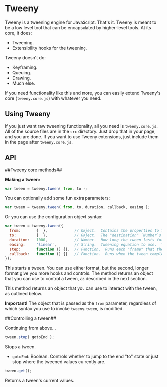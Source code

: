 Tweeny
===

Tweeny is a tweening engine for JavaScript.  That's it.  Tweeny is meant to be a low level tool that can be encapsulated by higher-level tools.  At its core, it does:

  * Tweening.
  * Extensibility hooks for the tweening.

Tweeny doesn't do:

  * Keyframing.
  * Queuing.
  * Drawing.
  * Much else.

If you need functionality like this and more, you can easily extend Tweeny's core (`tweeny.core.js`) with whatever you need.

Using Tweeny
---

If you just want raw tweening functionality, all you need is `tweeny.core.js`.  All of the source files are in the `src` directory.  Just drop that in your page, and you are done.  If you want to use Tweeny extensions, just include them in the page after `tweeny.core.js`.

API
---

##Tweeny core methods##

__Making a tween:__

```javascript
var tween = tweeny.tween( from, to );
````

You can optionally add some fun extra parameters:

```javascript
var tween = tweeny.tween( from, to, duration, callback, easing );
````

Or you can use the configuration object syntax:

````javascript
var tween = tweeny.tween({
  from:       {  },            // Object.  Contains the properties to tween.  This object's properties are modified by Tweeny.
  to:         {  },            // Object.  The "destination" `Number`s that the properties in `from` will tween to.
  duration:   1000,            // Number.  How long the tween lasts for, in milliseconds.
  easing:     'linear',        // String.  Tweening equation to use.  "Linear" is the default.  You can specify any tweening method that was added to `tweeny.formula`.
  step:       function () {},  // Function.  Runs each "frame" that the tween is updated.
  callback:   function () {}   // Function.  Runs when the tween completes.
});
````

This starts a tween.  You can use either format, but the second, longer format give you more hooks and controls.  The method returns an object that you can use to control a tween, as described in the next section.

This method returns an object that you can use to interact with the tween, as outlined below.

__Important!__  The object that is passed as the `from` parameter, regardless of which syntax you use to invoke `tweeny.tween`, is modified.

##Controlling a tween##

Continuing from above...

````javascript
tween.stop( gotoEnd );
````

Stops a tween.

  * `gotoEnd`: Boolean.  Controls whether to jump to the end "to" state or just stop where the tweened values currently are.

````javascript
tween.get();
````

Returns a tween's current values.